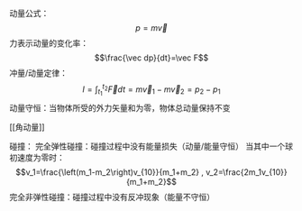 动量公式：$$p=m\vec v $$
力表示动量的变化率：$$\frac{\vec dp}{dt}=\vec F$$
冲量/动量定律：$$I =\int_{t_1}^{t_2} \vec F dt = m\vec v_1 -m\vec v_2=p_2-p_1$$
动量守恒：当物体所受的外力矢量和为零，物体总动量保持不变

[[角动量]]

碰撞：
完全弹性碰撞：碰撞过程中没有能量损失（动量/能量守恒）
当其中一个球初速度为零时：$$v_1=\frac{\left(m_1-m_2\right)v_{10}}{m_1+m_2} , v_2=\frac{2m_1v_{10}}{m_1+m_2}$$
完全非弹性碰撞：碰撞过程中没有反冲现象（能量不守恒）